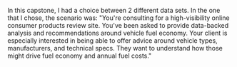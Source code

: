 In this capstone, I had a choice between 2 different data sets. In the one that I chose, the scenario was:
"You're consulting for a high-visibility online consumer products review site.
You've been asked to provide data-backed analysis and recommendations around vehicle fuel economy. 
Your client is especially interested in being able to offer advice around vehicle types, manufacturers, and technical specs. They want to understand how those might drive fuel economy and annual fuel costs."
